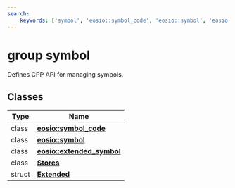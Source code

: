 ```yaml
---
search:
    keywords: ['symbol', 'eosio::symbol_code', 'eosio::symbol', 'eosio::extended_symbol', 'Stores', 'Extended']
---
```


# group symbol

Defines CPP API for managing symbols. 
## Classes

|Type|Name|
|-----|-----|
|class|[**eosio::symbol\_code**](classeosio_1_1symbol__code.md)|
|class|[**eosio::symbol**](classeosio_1_1symbol.md)|
|class|[**eosio::extended\_symbol**](classeosio_1_1extended__symbol.md)|
|class|[**Stores**](class_stores.md)|
|struct|[**Extended**](struct_extended.md)|



